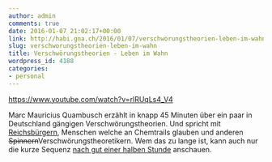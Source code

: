 ```yaml
---
author: admin
comments: true
date: 2016-01-07 21:02:17+00:00
link: http://habi.gna.ch/2016/01/07/verschworungstheorien-leben-im-wahn/
slug: verschworungstheorien-leben-im-wahn
title: Verschwörungstheorien - Leben im Wahn
wordpress_id: 4188
categories:
- personal
---
```


https://www.youtube.com/watch?v=rlRUqLs4_V4

Marc Mauricius Quambusch erzählt in knapp 45 Minuten über ein paar in Deutschland gängigen Verschwörungstheorien. Und spricht mit [Reichsbürgern](https://de.wikipedia.org/wiki/Reichsbürgerbewegung), Menschen welche an Chemtrails glauben und anderen <del>Spinnern</del>Verschwörungstheoretikern. Wem das zu lange ist, kann auch nur die kurze Sequenz [nach gut einer halben Stunde](https://www.youtube.com/watch?v=rlRUqLs4_V4&feature=youtu.be&t=33m40s) anschauen.
